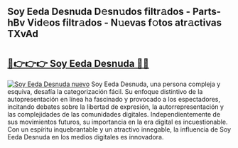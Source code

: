 ## Soy Eeda Desnuda D𝚎sn𝚞dos filtr𝚊dos - Parts-hBv Vid𝚎os filtr𝚊dos - N𝚞evas f𝚘tos atr𝚊ctivas TXvAd

# <h2><a href="http://mbav8u3.tromn.icu/?c=Soy+Eeda+Desnuda">🔗👉👉👉 Soy Eeda Desnuda 🔗🔗</a></h2>

[![Soy Eeda Desnuda nuevo](https://i.imgur.com/pEAQMta.gif)](http://mbav8u3.tromn.icu/?c=Soy+Eeda+Desnuda)
Soy Eeda Desnuda, una persona compleja y esquiva, desafía la categorización fácil. Su enfoque distintivo de la autopresentación en línea ha fascinado y provocado a los espectadores, incitando debates sobre la libertad de expresión, la autorrepresentación y las complejidades de las comunidades digitales. Independientemente de sus movimientos futuros, su importancia en la era digital es incuestionable. Con un espíritu inquebrantable y un atractivo innegable, la influencia de Soy Eeda Desnuda en los medios digitales es innovadora.
